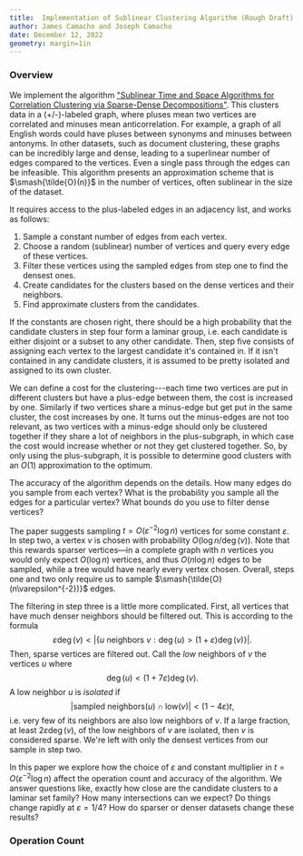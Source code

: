 ```yaml
---
title:  Implementation of Sublinear Clustering Algorithm (Rough Draft)
author: James Camacho and Joseph Camacho
date: December 12, 2022
geometry: margin=1in
---
```


### Overview
We implement the algorithm ["Sublinear Time and Space Algorithms for Correlation Clustering via Sparse-Dense Decompositions"](https://doi.org/10.48550/arxiv.2109.14528). This clusters data in a (+/-)-labeled graph, where pluses mean two vertices are correlated and minuses mean anticorrelation. For example, a graph of all English words could have pluses between synonyms and minuses between antonyms. In other datasets, such as document clustering, these graphs can be incredibly large and dense, leading to a superlinear number of edges compared to the vertices. Even a single pass through the edges can be infeasible. This algorithm presents an approximation scheme that is $\smash{\tilde{O}(n)}$ in the number of vertices, often sublinear in the size of the dataset.

It requires access to the plus-labeled edges in an adjacency list, and works as follows:
1. Sample a constant number of edges from each vertex.
2. Choose a random (sublinear) number of vertices and query every edge of these vertices.
3. Filter these vertices using the sampled edges from step one to find the densest ones.
4. Create candidates for the clusters based on the dense vertices and their neighbors.
5. Find approximate clusters from the candidates.

If the constants are chosen right, there should be a high probability that the candidate clusters in step four form a laminar group, i.e. each candidate is either disjoint or a subset to any other candidate. Then, step five consists of assigning each vertex to the largest candidate it's contained in. If it isn't contained in any candidate clusters, it is assumed to be pretty isolated and assigned to its own cluster.

We can define a cost for the clustering---each time two vertices are put in different clusters but have a plus-edge between them, the cost is increased by one. Similarly if two vertices share a minus-edge but get put in the same cluster, the cost increases by one. It turns out the minus-edges are not too relevant, as two vertices with a minus-edge should only be clustered together if they share a lot of neighbors in the plus-subgraph, in which case the cost would increase whether or not they get clustered together. So, by only using the plus-subgraph, it is possible to determine good clusters with an $O(1)$ approximation to the optimum.

The accuracy of the algorithm depends on the details. How many edges do you sample from each vertex? What is the probability you sample all the edges for a particular vertex? What bounds do you use to filter dense vertices?

The paper suggests sampling $t = O(\varepsilon^{-2}\log n)$ vertices for some constant $\varepsilon$. In step two, a vertex $v$ is chosen with probability $O(\log n / \deg(v))$. Note that this rewards sparser vertices—in a complete graph with $n$ vertices you would only expect $O(\log n)$ vertices, and thus $O(n\log n)$ edges to be sampled, while a tree would have nearly every vertex chosen. Overall, steps one and two only require us to sample $\smash{\tilde{O}(n\varepsilon^{-2})}$ edges.

The filtering in step three is a little more complicated. First, all vertices that have much denser neighbors should be filtered out. This is according to the formula $$\varepsilon \deg(v) < |\{u\text{ neighbors }v:\deg(u) > (1+\varepsilon)\deg(v)\}|.$$Then, sparse vertices are filtered out. Call the *low* neighbors of $v$ the vertices $u$ where $$\deg(u) < (1+7\varepsilon)\deg(v).$$A low neighbor $u$ is *isolated* if $$|\text{sampled neighbors}(u)\cap \text{low}(v)| < (1-4\varepsilon)t,$$i.e. very few of its neighbors are also low neighbors of $v$. If a large fraction, at least $2\varepsilon\deg(v)$, of the low neighbors of $v$ are isolated, then $v$ is considered sparse. We're left with only the densest vertices from our sample in step two.

In this paper we explore how the choice of $\varepsilon$ and constant multiplier in $t = O(\varepsilon^{-2}\log n)$ affect the operation count and accuracy of the algorithm. We answer questions like, exactly how close are the candidate clusters to a laminar set family? How many intersections can we expect? Do things change rapidly at $\varepsilon = 1/4$? How do sparser or denser datasets change these results?

### Operation Count

